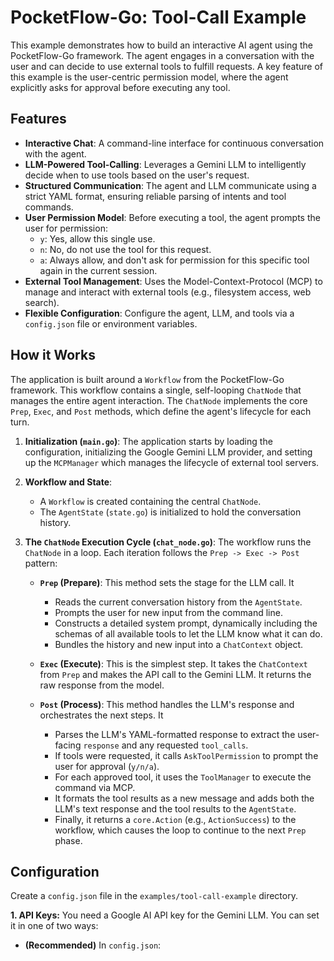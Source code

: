 # PocketFlow-Go: Tool-Call Example

This example demonstrates how to build an interactive AI agent using the PocketFlow-Go framework. The agent engages in a conversation with the user and can decide to use external tools to fulfill requests. A key feature of this example is the user-centric permission model, where the agent explicitly asks for approval before executing any tool.

## Features

- **Interactive Chat**: A command-line interface for continuous conversation with the agent.
- **LLM-Powered Tool-Calling**: Leverages a Gemini LLM to intelligently decide when to use tools based on the user's request.
- **Structured Communication**: The agent and LLM communicate using a strict YAML format, ensuring reliable parsing of intents and tool commands.
- **User Permission Model**: Before executing a tool, the agent prompts the user for permission:
  - `y`: Yes, allow this single use.
  - `n`: No, do not use the tool for this request.
  - `a`: Always allow, and don't ask for permission for this specific tool again in the current session.
- **External Tool Management**: Uses the Model-Context-Protocol (MCP) to manage and interact with external tools (e.g., filesystem access, web search).
- **Flexible Configuration**: Configure the agent, LLM, and tools via a `config.json` file or environment variables.

## How it Works

The application is built around a `Workflow` from the PocketFlow-Go framework. This workflow contains a single, self-looping `ChatNode` that manages the entire agent interaction. The `ChatNode` implements the core `Prep`, `Exec`, and `Post` methods, which define the agent's lifecycle for each turn.

1.  **Initialization (`main.go`)**: The application starts by loading the configuration, initializing the Google Gemini LLM provider, and setting up the `MCPManager` which manages the lifecycle of external tool servers.

2.  **Workflow and State**:
    - A `Workflow` is created containing the central `ChatNode`.
    - The `AgentState` (`state.go`) is initialized to hold the conversation history.

3.  **The `ChatNode` Execution Cycle (`chat_node.go`)**: The workflow runs the `ChatNode` in a loop. Each iteration follows the `Prep -> Exec -> Post` pattern:

    -   **`Prep` (Prepare)**: This method sets the stage for the LLM call. It
        - Reads the current conversation history from the `AgentState`.
        - Prompts the user for new input from the command line.
        - Constructs a detailed system prompt, dynamically including the schemas of all available tools to let the LLM know what it can do.
        - Bundles the history and new input into a `ChatContext` object.

    -   **`Exec` (Execute)**: This is the simplest step. It takes the `ChatContext` from `Prep` and makes the API call to the Gemini LLM. It returns the raw response from the model.

    -   **`Post` (Process)**: This method handles the LLM's response and orchestrates the next steps. It
        - Parses the LLM's YAML-formatted response to extract the user-facing `response` and any requested `tool_calls`.
        - If tools were requested, it calls `AskToolPermission` to prompt the user for approval (`y/n/a`).
        - For each approved tool, it uses the `ToolManager` to execute the command via MCP.
        - It formats the tool results as a new message and adds both the LLM's text response and the tool results to the `AgentState`.
        - Finally, it returns a `core.Action` (e.g., `ActionSuccess`) to the workflow, which causes the loop to continue to the next `Prep` phase.
## Configuration

Create a `config.json` file in the `examples/tool-call-example` directory.

**1. API Keys:**
You need a Google AI API key for the Gemini LLM. You can set it in one of two ways:
- **(Recommended)** In `config.json`: